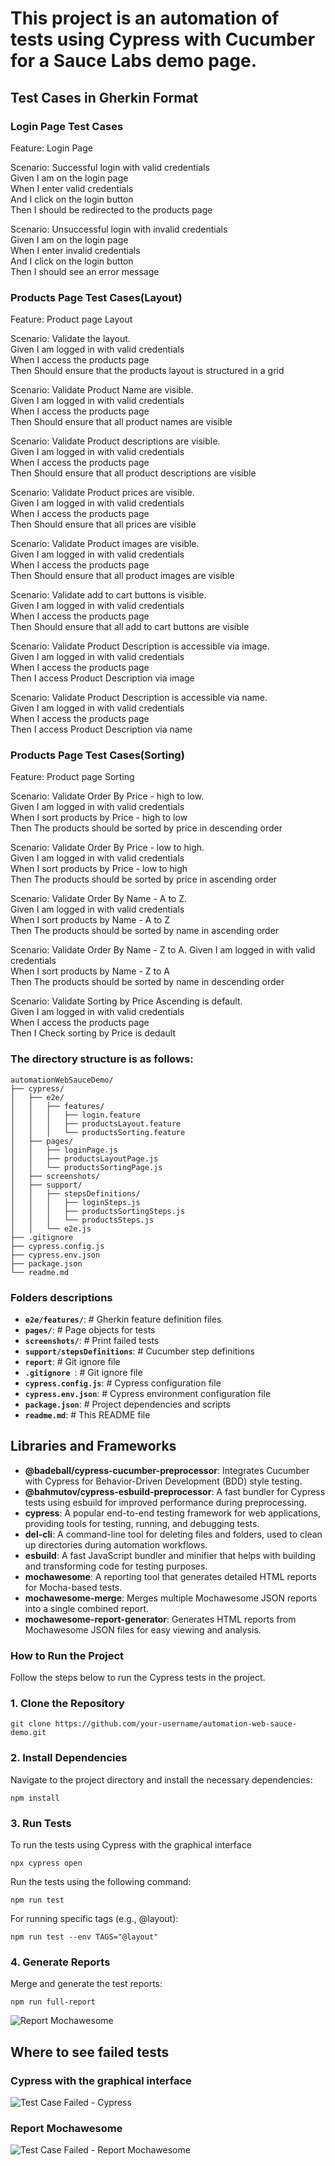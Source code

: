 # This project is an automation of tests using Cypress with Cucumber for a Sauce Labs demo page.

## Test Cases in Gherkin Format
### Login Page Test Cases
Feature: Login Page  

  Scenario: Successful login with valid credentials  
    Given I am on the login page  
    When I enter valid credentials  
    And I click on the login button  
    Then I should be redirected to the products page  

  Scenario: Unsuccessful login with invalid credentials  
    Given I am on the login page  
    When I enter invalid credentials  
    And I click on the login button  
    Then I should see an error message  

### Products Page Test Cases(Layout)
Feature: Product page Layout

  Scenario: Validate the layout.  
    Given I am logged in with valid credentials  
    When I access the products page  
    Then Should ensure that the products layout is structured in a grid  

  Scenario: Validate Product Name are visible.  
    Given I am logged in with valid credentials  
    When I access the products page  
    Then Should ensure that all product names are visible  

  Scenario: Validate Product descriptions are visible.  
    Given I am logged in with valid credentials  
    When I access the products page  
    Then Should ensure that all product descriptions are visible  

  Scenario: Validate Product prices are visible.  
    Given I am logged in with valid credentials  
    When I access the products page  
    Then Should ensure that all prices are visible  

  Scenario: Validate Product images are visible.  
    Given I am logged in with valid credentials  
    When I access the products page  
    Then Should ensure that all product images are visible  

  Scenario: Validate add to cart buttons is visible.  
    Given I am logged in with valid credentials  
    When I access the products page  
    Then Should ensure that all add to cart buttons are visible  

  Scenario: Validate Product Description is accessible via image.  
    Given I am logged in with valid credentials  
    When I access the products page  
    Then I access Product Description via image  

  Scenario: Validate Product Description is accessible via name.  
    Given I am logged in with valid credentials  
    When I access the products page  
    Then I access Product Description via name  


### Products Page Test Cases(Sorting)
Feature: Product page Sorting

  Scenario: Validate Order By Price - high to low.  
    Given I am logged in with valid credentials  
    When I sort products by Price - high to low  
    Then The products should be sorted by price in descending order  

  Scenario: Validate Order By Price - low to high.  
    Given I am logged in with valid credentials  
    When I sort products by Price - low to high  
    Then The products should be sorted by price in ascending order  

  Scenario: Validate Order By Name - A to Z.  
    Given I am logged in with valid credentials  
    When I sort products by Name - A to Z  
    Then The products should be sorted by name in ascending order  

  Scenario: Validate Order By Name - Z to A.
    Given I am logged in with valid credentials  
    When I sort products by Name - Z to A  
    Then The products should be sorted by name in descending order  

  Scenario: Validate Sorting by Price Ascending is default.  
    Given I am logged in with valid credentials  
    When I access the products page  
    Then I Check sorting by Price is dedault  



### The directory structure is as follows:

```
automationWebSauceDemo/
├── cypress/                       
│   ├── e2e/                       
│   │   ├── features/              
│   │   │   ├── login.feature      
│   │   │   ├── productsLayout.feature 
│   │   │   └── productsSorting.feature 
│   ├── pages/                     
│   │   ├── loginPage.js           
│   │   ├── productsLayoutPage.js  
│   │   └── productsSortingPage.js 
│   ├── screenshots/   
│   ├── support/                   
│   │   ├── stepsDefinitions/      
│   │   │   ├── loginSteps.js      
│   │   │   ├── productsSortingSteps.js
│   │   │   └── productsSteps.js   
│   │   └── e2e.js                 
├── .gitignore                     
├── cypress.config.js              
├── cypress.env.json               
├── package.json                   
└── readme.md                      
```


### Folders descriptions

- **`e2e/features/`**:                 # Gherkin feature definition files
- **`pages/`**:                        # Page objects for tests
- **`screenshots/`**:                  # Print failed tests
- **`support/stepsDefinitions`**:      # Cucumber step definitions
- **`report`**:                        # Git ignore file
- **`.gitignore `**:                   # Git ignore file
- **`cypress.config.js`**:             # Cypress configuration file
- **`cypress.env.json`**:              # Cypress environment configuration file
- **`package.json`**:                  # Project dependencies and scripts
- **`readme.md`**:                     # This README file



## Libraries and Frameworks

- **@badeball/cypress-cucumber-preprocessor**: Integrates Cucumber with Cypress for Behavior-Driven Development (BDD) style testing.
- **@bahmutov/cypress-esbuild-preprocessor**: A fast bundler for Cypress tests using esbuild for improved performance during preprocessing.
- **cypress**: A popular end-to-end testing framework for web applications, providing tools for testing, running, and debugging tests.
- **del-cli**: A command-line tool for deleting files and folders, used to clean up directories during automation workflows.
- **esbuild**: A fast JavaScript bundler and minifier that helps with building and transforming code for testing purposes.
- **mochawesome**: A reporting tool that generates detailed HTML reports for Mocha-based tests.
- **mochawesome-merge**: Merges multiple Mochawesome JSON reports into a single combined report.
- **mochawesome-report-generator**: Generates HTML reports from Mochawesome JSON files for easy viewing and analysis.





### How to Run the Project
Follow the steps below to run the Cypress tests in the project.

### 1. Clone the Repository
```
git clone https://github.com/your-username/automation-web-sauce-demo.git
```
### 2. Install Dependencies
Navigate to the project directory and install the necessary dependencies:

```
npm install
```

### 3. Run Tests

To run the tests using Cypress with the graphical interface
````
npx cypress open
````


Run the tests using the following command:
````
npm run test
````

For running specific tags (e.g., @layout):
```
npm run test --env TAGS="@layout"
```

### 4. Generate Reports
Merge and generate the test reports:

````
npm run full-report
````
![Report Mochawesome](mediaReadme/Report_Mochawesome_Suite.png)


## Where to see failed tests
### Cypress with the graphical interface

![Test Case Failed - Cypress](mediaReadme/Cypress_Test_Case_Failed.png)


### Report Mochawesome

![Test Case Failed - Report Mochawesome](mediaReadme/Report_Mochawesome_Test_Case_Failed.png)